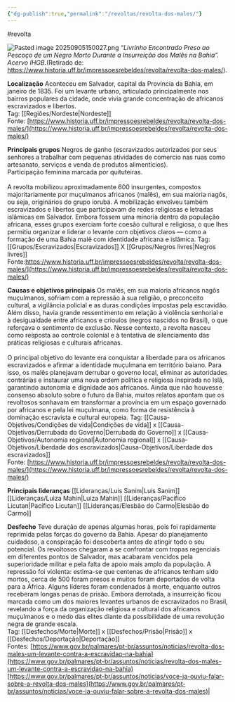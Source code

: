 ```yaml
---
{"dg-publish":true,"permalink":"/revoltas/revolta-dos-males/"}
---
```


#revolta 

![Pasted image 20250905150027.png](/img/user/Pasted%20image%2020250905150027.png)
*“Livrinho Encontrado Preso ao Pescoço de um Negro Morto Durante a Insurreição dos Malês na Bahia”. Acervo IHGB*.(Retirado de: https://www.historia.uff.br/impressoesrebeldes/revolta/revolta-dos-males/).

**Localização**
Aconteceu em Salvador, capital da Província da Bahia, em janeiro de 1835. Foi um levante urbano, articulado principalmente nos bairros populares da cidade, onde vivia grande concentração de africanos escravizados e libertos.<br>Tag: [[Regiões/Nordeste\|Nordeste]]<br>Fonte: [https://www.historia.uff.br/impressoesrebeldes/revolta/revolta-dos-males/](https://www.historia.uff.br/impressoesrebeldes/revolta/revolta-dos-males/)

**Principais grupos**
Negros de ganho (escravizados autorizados por seus senhores a trabalhar com pequenas atividades de comercio nas ruas como artesanato, serviços e venda de produtos alimentícios).<br>Participação feminina marcada por quituteiras.<br><br>A revolta mobilizou aproximadamente 600 insurgentes, compostos majoritariamente por muçulmanos africanos (malês), em sua maioria nagôs, ou seja, originários do grupo iorubá. A mobilização envolveu também escravizados e libertos que participavam de redes religiosas e letradas islâmicas em Salvador. Embora fossem uma minoria dentro da população africana, esses grupos exerciam forte coesão cultural e religiosa, o que lhes permitiu organizar e liderar o levante com objetivos claros — como a formação de uma Bahia malê com identidade africana e islâmica.
Tag: [[Grupos/Escravizados\|Escravizados]] X [[Grupos/Negros livres\|Negros livres]]<br>Fonte:https://www.historia.uff.br/impressoesrebeldes/revolta/revolta-dos-males/](https://www.historia.uff.br/impressoesrebeldes/revolta/revolta-dos-males/)

**Causas e objetivos principais**
Os malês, em sua maioria africanos nagôs muçulmanos, sofriam com a repressão à sua religião, o preconceito cultural, a vigilância policial e as duras condições impostas pela escravidão. Além disso, havia grande ressentimento em relação à violência senhorial e à desigualdade entre africanos e crioulos (negros nascidos no Brasil), o que reforçava o sentimento de exclusão. Nesse contexto, a revolta nasceu como resposta ao controle colonial e à tentativa de silenciamento das práticas religiosas e culturais africanas.<br><br>O principal objetivo do levante era conquistar a liberdade para os africanos escravizados e afirmar a identidade muçulmana em território baiano. Para isso, os malês planejavam derrubar o governo local, eliminar as autoridades contrárias e instaurar uma nova ordem política e religiosa inspirada no Islã, garantindo autonomia e dignidade aos africanos. Ainda que não houvesse consenso absoluto sobre o futuro da Bahia, muitos relatos apontam que os revoltosos sonhavam em transformar a província em um espaço governado por africanos e pela lei muçulmana, como forma de resistência à dominação escravista e cultural europeia.
Tag: [[Causa-Objetivos/Condições de vida\|Condições de vida]] x [[Causa-Objetivos/Derrubada do Governo\|Derrubada do Governo]] x [[Causa-Objetivos/Autonomia regional\|Autonomia regional]] x [[Causa-Objetivos/Liberdade dos escravizados\|Causa-Objetivos/Liberdade dos escravizados]]<br>Fonte: [https://www.historia.uff.br/impressoesrebeldes/revolta/revolta-dos-males/](https://www.historia.uff.br/impressoesrebeldes/revolta/revolta-dos-males/)

**Principais lideranças**
[[Lideranças/Luis Sanim\|Luis Sanim]] 
[[Lideranças/Luiza Mahin\|Luiza Mahin]] 
[[Lideranças/Pacífico Licutan\|Pacífico Licutan]]
[[Lideranças/Elesbão do Carmo\|Elesbão do Carmo]]

**Desfecho**
Teve duração de apenas algumas horas, pois foi rapidamente reprimida pelas forças do governo da Bahia. Apesar do planejamento cuidadoso, a conspiração foi descoberta antes de atingir todo o seu potencial. Os revoltosos chegaram a se confrontar com tropas regenciais em diferentes pontos de Salvador, mas acabaram vencidos pela superioridade militar e pela falta de apoio mais amplo da população. A repressão foi violenta: estima-se que centenas de africanos tenham sido mortos, cerca de 500 foram presos e muitos foram deportados de volta para a África. Alguns líderes foram condenados à morte, enquanto outros receberam longas penas de prisão. Embora derrotada, a insurreição ficou marcada como um dos maiores levantes urbanos de escravizados no Brasil, revelando a força da organização religiosa e cultural dos africanos muçulmanos e o medo das elites diante da possibilidade de uma revolução negra de grande escala.<br>Tag: [[Desfechos/Morte\|Morte]] x [[Desfechos/Prisão\|Prisão]] x [[Desfechos/Deportação\|Deportação]]<br>Fontes: [https://www.gov.br/palmares/pt-br/assuntos/noticias/revolta-dos-males-um-levante-contra-a-escravidao-na-bahia](https://www.gov.br/palmares/pt-br/assuntos/noticias/revolta-dos-males-um-levante-contra-a-escravidao-na-bahia)<br>[https://www.gov.br/palmares/pt-br/assuntos/noticias/voce-ja-ouviu-falar-sobre-a-revolta-dos-males](https://www.gov.br/palmares/pt-br/assuntos/noticias/voce-ja-ouviu-falar-sobre-a-revolta-dos-males)|